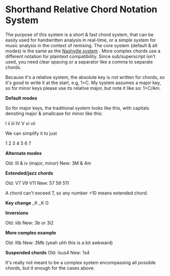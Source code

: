 # Shorthand Relative Chord Notation System

The purpose of this system is a short & fast chord system, that can be easily used for handwritten analysis in real-time, or a simple system for music analysis in the context of remixing. The core system (default & alt modes) is the same as the [Nashville system](https://en.wikipedia.org/wiki/Nashville_Number_System) . More complex chords use a different notation for plaintext compatibility. Since sub/superscript isn't used, you need clear spacing or a separator like a comma to separate chords.

Because it's a relative system, the absolute key is not written for chords, so it's good to write it at the start, e.g, 1=C. My system assumes a major key, so for minor keys please use its relative major, but note it like so: 1=C/Am. 

**Default modes**

So for major keys, the traditional system looks like this, with capitals denoting major & smallcase for minor like this:

I	ii	iii	IV	V	vi	vii

We can simplify it to just

1	2	3	4	5	6	7

**Alternate modes**

Old: III & iv (major, minor)
New: 3M & 4m

**Extended/jazz chords**

Old: V7	V9	V11
New: 57 59 511

A chord can't exceed 7, so any number >10 means extended chord.

**Key change**
_K <new key>
_K G

**Inversions**

Old: iiib
New: 3b or 3i2

**More complex example**

Old: IIIb
New: 3Mb (yeah uhh this is a bit awkward)

**Suspended chords**
Old: Isus4
New: 1s4

It's really not meant to be a complex system encompassing all possible chords, but it enough for the cases above.
